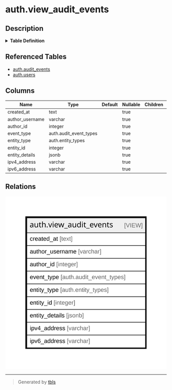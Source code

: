 # auth.view_audit_events

## Description

<details>
<summary><strong>Table Definition</strong></summary>

```sql
CREATE VIEW view_audit_events AS (
 SELECT to_char(audit_events.created_at, 'YYYY-MM-dd HH24:MI:SS'::text) AS created_at,
        CASE
            WHEN (users.username IS NULL) THEN 'Anonymous'::character varying
            ELSE users.username
        END AS author_username,
    audit_events.author_id,
    audit_events.event_type,
    audit_events.entity_type,
    audit_events.entity_id,
    auth.get_entity_details(audit_events.entity_type, audit_events.entity_id) AS entity_details,
    audit_events.ipv4_address,
    audit_events.ipv6_address
   FROM (auth.audit_events
     LEFT JOIN auth.users ON ((audit_events.author_id = users.id)))
  ORDER BY (to_char(audit_events.created_at, 'YYYY-MM-dd HH24:MI:SS'::text)) DESC
)
```

</details>

## Referenced Tables

- [auth.audit_events](auth.audit_events.md)
- [auth.users](auth.users.md)

## Columns

| Name | Type | Default | Nullable | Children | Parents | Comment |
| ---- | ---- | ------- | -------- | -------- | ------- | ------- |
| created_at | text |  | true |  |  |  |
| author_username | varchar |  | true |  |  |  |
| author_id | integer |  | true |  |  |  |
| event_type | auth.audit_event_types |  | true |  |  |  |
| entity_type | auth.entity_types |  | true |  |  |  |
| entity_id | integer |  | true |  |  |  |
| entity_details | jsonb |  | true |  |  |  |
| ipv4_address | varchar |  | true |  |  |  |
| ipv6_address | varchar |  | true |  |  |  |

## Relations

![er](auth.view_audit_events.svg)

---

> Generated by [tbls](https://github.com/k1LoW/tbls)
